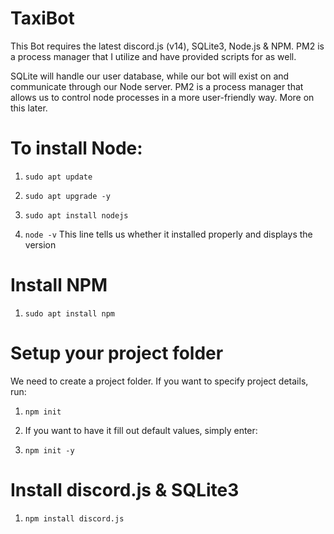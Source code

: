 # TaxiBot

This Bot requires the latest discord.js (v14), SQLite3, Node.js & NPM. PM2 is a process manager that I utilize and have provided scripts for as well.

SQLite will handle our user database, while our bot will exist on and communicate through our Node server. PM2 is a process manager that allows us to control node processes in a more user-friendly way. More on this later.

# To install Node:

1. `sudo apt update`

2. `sudo apt upgrade -y`

3. `sudo apt install nodejs`

4. `node -v`
This line tells us whether it installed properly and displays the version

# Install NPM

1. `sudo apt install npm`

# Setup your project folder

We need to create a project folder. If you want to specify project details, run:

1. `npm init`

2. If you want to have it fill out default values, simply enter:

3. `npm init -y`

# Install discord.js & SQLite3

1. `npm install discord.js`